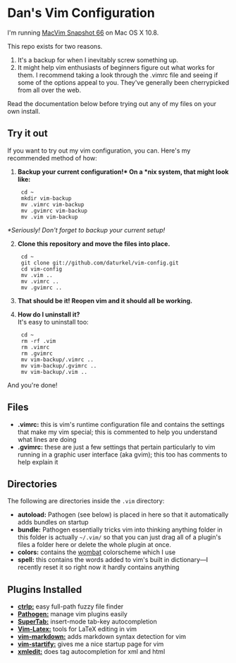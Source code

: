 Dan's Vim Configuration
=======================

I'm running [MacVim Snapshot 66](http://code.google.com/p/macvim/) on Mac OS X 10.8.

This repo exists for two reasons.
1. It's a backup for when I inevitably screw something up.
2. It might help vim enthusiasts of beginners figure out what works for them. I recommend taking a look through the .vimrc file and seeing if some of the options appeal to you. They've generally been cherrypicked from all over the web. 

Read the documentation below before trying out any of my files on your own install.

Try it out
----------
If you want to try out my vim configuration, you can. Here's my recommended method of how:

1. __Backup your current configuration!* On a *nix system, that might look like:__
   
        cd ~
        mkdir vim-backup
        mv .vimrc vim-backup
        mv .gvimrc vim-backup
        mv .vim vim-backup
 _*Seriously! Don't forget to backup your current setup!_

2. __Clone this repository and move the files into place.__ 

        cd ~
        git clone git://github.com/daturkel/vim-config.git
        cd vim-config
        mv .vim ..
        mv .vimrc ..
        mv .gvimrc ..

3. __That should be it! Reopen vim and it should all be working.__  
4. __How do I uninstall it?__  
 It's easy to uninstall too:

        cd ~
        rm -rf .vim
        rm .vimrc
        rm .gvimrc
        mv vim-backup/.vimrc ..
        mv vim-backup/.gvimrc ..
        mv vim-backup/.vim ..
And you're done!

Files
-----
- **.vimrc:** this is vim's runtime configuration file and contains the settings that make my vim special; this is commented to help you understand what lines are doing
- **.gvimrc:** these are just a few settings that pertain particularly to vim running in a graphic user interface (aka gvim); this too has comments to help explain it  

Directories
-----------
The following are directories inside the `.vim` directory:

- **autoload:** Pathogen (see below) is placed in here so that it automatically adds bundles on startup
- **bundle:** Pathogen essentially tricks vim into thinking anything folder in this folder is actually `~/.vim/` so that you can just drag all of a plugin's files a folder here or delete the whole plugin at once.
- **colors:** contains the [wombat](http://dengmao.wordpress.com/2007/01/22/vim-color-scheme-wombat/) colorscheme which I use
- **spell:** this contains the words added to vim's built in dictionary—I recently reset it so right now it hardly contains anything

Plugins Installed
-----------------
- **[ctrlp:](http://kien.github.com/ctrlp.vim/)** easy full-path fuzzy file finder
- **[Pathogen:](http://www.vim.org/scripts/script.php?script_id=2332)** manage vim plugins easily
- **[SuperTab:](http://www.vim.org/scripts/script.php?script_id=1643)** insert-mode tab-key autocompletion
- **[Vim-Latex:](http://vim-latex.sourceforge.net/)** tools for LaTeX editing in vim
- **[vim-markdown:](https://github.com/tpope/vim-markdown)** adds markdown syntax detection for vim
- **[vim-startify:](https://github.com/mhinz/vim-startify)** gives me a nice startup page for vim
- **[xmledit:](https://github.com/sukima/xmledit/)** does tag autocompletion for xml and html


